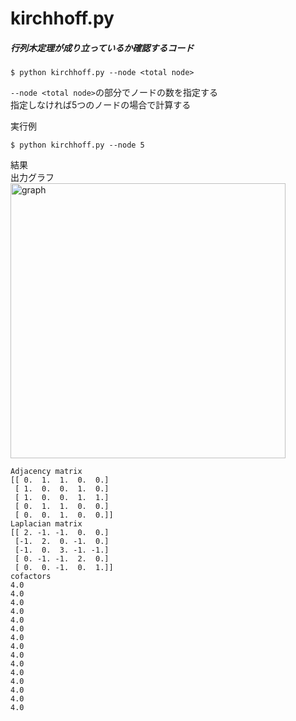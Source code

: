 # kirchhoff.py

##### 行列木定理が成り立っているか確認するコード  

    $ python kirchhoff.py --node <total node>

`--node <total node>`の部分でノードの数を指定する  
指定しなければ5つのノードの場合で計算する  


実行例  

    $ python kirchhoff.py --node 5  



結果  
出力グラフ  
<img width="440" alt="graph" src="https://user-images.githubusercontent.com/26996041/27993580-36a75cf8-64e8-11e7-9c22-33ac5f798896.png">

    Adjacency matrix  
    [[ 0.  1.  1.  0.  0.]  
     [ 1.  0.  0.  1.  0.]  
     [ 1.  0.  0.  1.  1.]  
     [ 0.  1.  1.  0.  0.]  
     [ 0.  0.  1.  0.  0.]]  
    Laplacian matrix  
    [[ 2. -1. -1.  0.  0.]  
     [-1.  2.  0. -1.  0.]  
     [-1.  0.  3. -1. -1.]  
     [ 0. -1. -1.  2.  0.]  
     [ 0.  0. -1.  0.  1.]]  
    cofactors  
    4.0  
    4.0  
    4.0  
    4.0  
    4.0  
    4.0  
    4.0  
    4.0  
    4.0  
    4.0  
    4.0  
    4.0  
    4.0  
    4.0  
    4.0  
